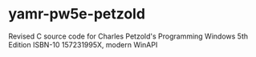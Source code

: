 # yamr-pw5e-petzold
Revised C source code for Charles Petzold's Programming Windows 5th Edition ISBN-10 157231995X, modern WinAPI
